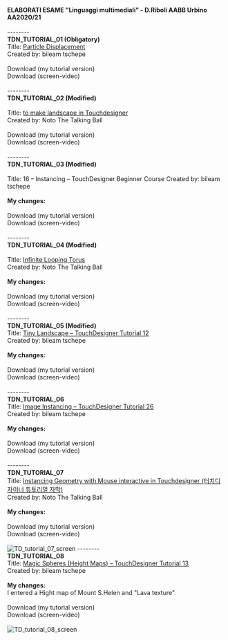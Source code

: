 <strong>ELABORATI ESAME "Linguaggi multimediali" - D.Riboli AABB Urbino AA2020/21</strong>
<br><br>
</a>
--------<br>
<b>TDN_TUTORIAL_01 (Obligatory)</b>
<br>
Title: <a href="https://www.youtube.com/watch?v=hbZjgHSCAPI&amp;ab_channel=bileamtschepe">Particle Displacement</a>
<br>Created by: bileam tschepe
<br><br>
Download (my tutorial version)
<br>
Download (screen-video)
<br><br>
</a>
--------<br>
<b>TDN_TUTORIAL_02 (Modified)</b>
<br><br>
Title: <a href="https://www.youtube.com/watch?v=Kxng628ejFY&ab_channel=NotoTheTalkingBallHow">to make landscape in Touchdesigner</a>
<br>Created by: Noto The Talking Ball
<br><br>
Download (my tutorial version)
<br>
Download (screen-video)
<br><br>
</a>
--------<br>
<b>TDN_TUTORIAL_03 (Modified)</b>
<br><br>
Title: <a href="https://www.youtube.com/watch?v=rYet0SwTYa0&ab_channel=bileamtschepe"></a>16 – Instancing – TouchDesigner Beginner Course
Created by: bileam tschepe
<br><br>
<b>My changes:</b><br>
<br>
Download (my tutorial version)
<br>
Download (screen-video)
<br><br>
</a>
--------<br>
<b>TDN_TUTORIAL_04 (Modified)</b>
<br><br>
Title: <a href="https://www.youtube.com/watch?v=lg6hNhQOtIA&ab_channel=NotoTheTalkingBall">Infinite Looping Torus</a>
<br>
Created by: Noto The Talking Ball 
<br><br>
<b>My changes:</b><br>
<br>
Download (my tutorial version)
<br>
Download (screen-video)
<br><br>
</a>
--------<br>
</a><b>TDN_TUTORIAL_05 (Modified)</b>
<br>
Title: <a href="https://www.youtube.com/watch?v=AO7mqjLj8n4&ab_channel=bileamtschepe">Tiny Landscape – TouchDesigner Tutorial 12</a>
<br>
Created by: bileam tschepe
<br><br>
<b>My changes:</b><br>
<br>
Download (my tutorial version)
<br>
Download (screen-video)
<br><br>
</a>
--------<br>
<b>TDN_TUTORIAL_06</b>
<br>
Title: <a href="https://www.youtube.com/watch?v=dCWUiyBYeho&ab_channel=bileamtschepe">Image Instancing – TouchDesigner Tutorial 26</a>
<br>
Created by: bileam tschepe
<br><br>
<b>My changes:</b><br>
<br>
Download (my tutorial version)
<br>
Download (screen-video)
<br><br>
</a>
--------<br>
<b>TDN_TUTORIAL_07</b>
<br>
Title: <a href="https://www.youtube.com/watch?v=SJZIMGg-thY&ab_channel=NotoTheTalkingBall">Instancing Geometry with Mouse interactive in Touchdesigner (터치디자이너 튜토리얼 자막)</a>
<br>
Created by: Noto The Talking Ball
<br><br>
<b>My changes:</b><br>
<br>
Download (my tutorial version)
<br>
Download (screen-video)
<br><br>
![TD_tutorial_07_screen](https://user-images.githubusercontent.com/77739462/116428294-11d03680-a845-11eb-8374-9f3c80d75bf3.png)
</a>
--------<br>
<b>TDN_TUTORIAL_08</b>
<br>
Title: <a href="https://www.youtube.com/watch?v=pEp6XiAf8cA&ab_channel=bileamtschepe">Magic Spheres (Height Maps) – TouchDesigner Tutorial 13</a>
<br>
Created by: bileam tschepe
<br><br>
<b>My changes:</b><br>
I entered a Hight map of Mount S.Helen and "Lava texture"
<br><br>
Download (my tutorial version)
<br>
Download (screen-video)
<br><br>
![TD_tutorial_08_screen](https://user-images.githubusercontent.com/77739462/116428139-efd6b400-a844-11eb-9c75-c8ce712289d0.png)







